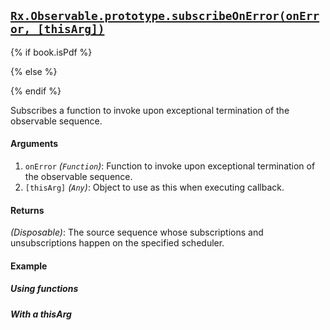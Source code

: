 ## [`Rx.Observable.prototype.subscribeOnError(onError, [thisArg])`](https://github.com/Reactive-Extensions/RxJS/blob/master/src/core/observable.js)

{% if book.isPdf %}



{% else %}



{% endif %}

Subscribes a function to invoke upon exceptional termination of the observable sequence.

#### Arguments
1. `onError` *(`Function`)*: Function to invoke upon exceptional termination of the observable sequence.
2. `[thisArg]` *(`Any`)*: Object to use as this when executing callback.

#### Returns
*(Disposable)*: The source sequence whose subscriptions and unsubscriptions happen on the specified scheduler.

#### Example

##### Using functions

[](http://jsbin.com/jevipi/1/embed?js,console)

##### With a thisArg

[](http://jsbin.com/wesoba/1/embed?js,console)

